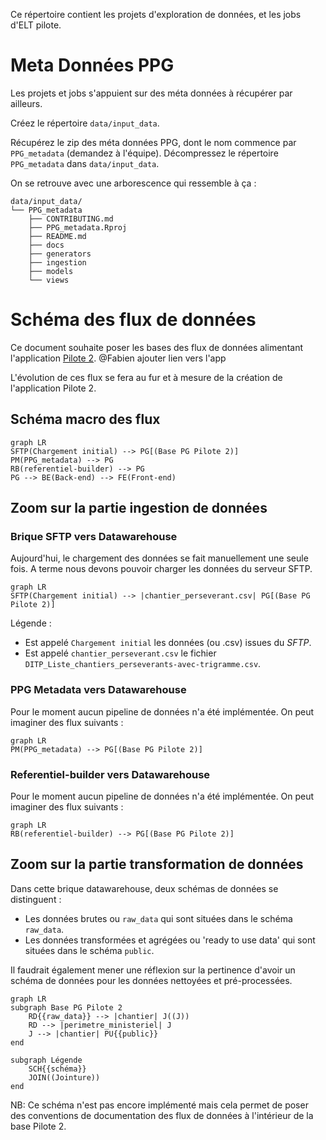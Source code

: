 Ce répertoire contient les projets d'exploration de données, et les jobs d'ELT pilote.

# Meta Données PPG

Les projets et jobs s'appuient sur des méta données à récupérer par ailleurs.

Créez le répertoire `data/input_data`.

Récupérez le zip des méta données PPG, dont le nom commence par `PPG_metadata` (demandez à l'équipe). Décompressez le répertoire `PPG_metadata` dans `data/input_data`.

On se retrouve avec une arborescence qui ressemble à ça :

```
data/input_data/
└── PPG_metadata
    ├── CONTRIBUTING.md
    ├── PPG_metadata.Rproj
    ├── README.md
    ├── docs
    ├── generators
    ├── ingestion
    ├── models
    └── views
```

# Schéma des flux de données

Ce document souhaite poser les bases des flux de données alimentant l'application [Pilote 2](). @Fabien ajouter lien vers l'app

L'évolution de ces flux se fera au fur et à mesure de la création de l'application Pilote 2.

## Schéma macro des flux

``` mermaid
graph LR
SFTP(Chargement initial) --> PG[(Base PG Pilote 2)]
PM(PPG_metadata) --> PG
RB(referentiel-builder) --> PG
PG --> BE(Back-end) --> FE(Front-end)

```

## Zoom sur la partie ingestion de données 
### Brique SFTP vers Datawarehouse

Aujourd'hui, le chargement des données se fait manuellement une seule fois.
A terme nous devons pouvoir charger les données du serveur SFTP.

``` mermaid
graph LR
SFTP(Chargement initial) --> |chantier_perseverant.csv| PG[(Base PG Pilote 2)]
```

Légende : 
- Est appelé `Chargement initial` les données (ou .csv) issues du _SFTP_.
- Est appelé `chantier_perseverant.csv` le fichier `DITP_Liste_chantiers_perseverants-avec-trigramme.csv`.

### PPG Metadata vers Datawarehouse

Pour le moment aucun pipeline de données n'a été implémentée. On peut imaginer des flux suivants :

``` mermaid
graph LR
PM(PPG_metadata) --> PG[(Base PG Pilote 2)]
```

### Referentiel-builder vers Datawarehouse

Pour le moment aucun pipeline de données n'a été implémentée. On peut imaginer des flux suivants :

``` mermaid
graph LR
RB(referentiel-builder) --> PG[(Base PG Pilote 2)]
```


## Zoom sur la partie transformation de données

Dans cette brique datawarehouse, deux schémas de données se distinguent : 
- Les données brutes ou `raw_data` qui sont situées dans le schéma `raw_data`. 
- Les données transformées et agrégées ou 'ready to use data' qui sont situées dans le schéma `public`.

Il faudrait également mener une réflexion sur la pertinence d'avoir un schéma de données pour les données nettoyées et 
pré-processées.

``` mermaid
graph LR
subgraph Base PG Pilote 2
    RD{{raw_data}} --> |chantier| J((J))
    RD --> |perimetre_ministeriel| J
    J --> |chantier| PU{{public}}
end

subgraph Légende
    SCH{{schéma}}
    JOIN((Jointure))
end
```

NB: Ce schéma n'est pas encore implémenté mais cela permet de poser des conventions de documentation des flux de données à l'intérieur de la base Pilote 2.
